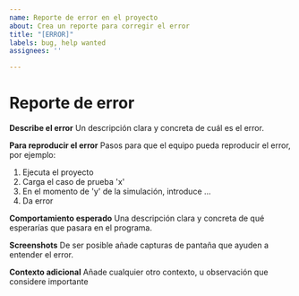 ```yaml
---
name: Reporte de error en el proyecto
about: Crea un reporte para corregir el error
title: "[ERROR]"
labels: bug, help wanted
assignees: ''

---
```


# Reporte de error

**Describe el error**
Un descripción clara y concreta de cuál es el error.

**Para reproducir el error**
Pasos para que el equipo pueda reproducir el error, por ejemplo:
1. Ejecuta el proyecto
2. Carga el caso de prueba 'x'
3. En el momento de 'y' de la simulación, introduce ...
4. Da error

**Comportamiento esperado**
Una descripción clara y concreta de qué esperarías que pasara en el programa.

**Screenshots**
De ser posible añade capturas de pantaña que ayuden a entender el error.

**Contexto adicional**
Añade cualquier otro contexto, u observación que considere importante
